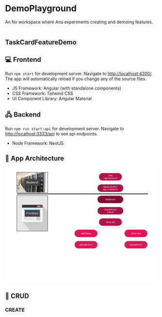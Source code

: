 # DemoPlayground

An Nx workspace where Ana experiments creating and demoing features.
<br>
<br>

## TaskCardFeatureDemo

## 💻 Frontend

Run `npm start` for development server. Navigate to [http://localhost:4200/](http://localhost:4200/). The app will automatically reload if you change any of the source files.

- JS Framework: Angular (with standalone components)
- CSS Framework: Tailwind CSS
- UI Component Library: Angular Material

## 🖧 Backend

Run `npm run start:api` for development server. Navigate to [http://localhost:3333/api](http://localhost:3333/api) to see api endpoints.

- Node Framework: NestJS

## 📐 App Architecture

<p align="center">

<img src="https://github.com/AnaBoca/demo-playground/blob/main/task-card-feature-demo/src/assets/2023-03-15_GITHUB_TaskCardFeatureDemoGraphic.jpg?raw=true">

</p>

## 💽 CRUD

### CREATE
